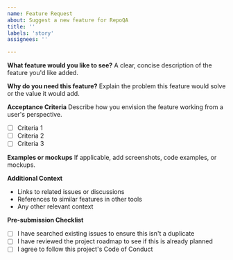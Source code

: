 ```yaml
---
name: Feature Request
about: Suggest a new feature for RepoQA
title: ''
labels: 'story'
assignees: ''

---
```


**What feature would you like to see?**
A clear, concise description of the feature you'd like added.

**Why do you need this feature?**
Explain the problem this feature would solve or the value it would add.

**Acceptance Criteria**
Describe how you envision the feature working from a user's perspective.

- [ ] Criteria 1
- [ ] Criteria 2
- [ ] Criteria 3

**Examples or mockups**
If applicable, add screenshots, code examples, or mockups.

**Additional Context**
- Links to related issues or discussions
- References to similar features in other tools
- Any other relevant context

**Pre-submission Checklist**
- [ ] I have searched existing issues to ensure this isn't a duplicate
- [ ] I have reviewed the project roadmap to see if this is already planned
- [ ] I agree to follow this project's Code of Conduct